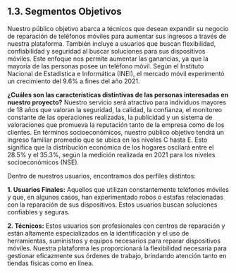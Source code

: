 ## 1.3. Segmentos Objetivos
Nuestro público objetivo abarca a técnicos que desean expandir su negocio de reparación de teléfonos móviles para aumentar sus ingresos a través de nuestra plataforma. También incluye a usuarios que buscan flexibilidad, confiabilidad y seguridad al buscar soluciones para sus dispositivos móviles. Este enfoque nos permite aumentar las ganancias, ya que la mayoría de las personas posee un teléfono móvil. Según el Instituto Nacional de Estadística e Informática (INEI), el mercado móvil experimentó un crecimiento del 9.6% a fines del año 2021.

**¿Cuáles son las características distintivas de las personas interesadas en nuestro proyecto?**
Nuestro servicio será atractivo para individuos mayores de 18 años que valoran la seguridad, la calidad, la confianza, el monitoreo constante de las operaciones realizadas, la publicidad y un sistema de valoraciones que promueva la reputación tanto de la empresa como de los clientes. En términos socioeconómicos, nuestro público objetivo tendrá un ingreso familiar promedio que se ubica en los niveles C hasta E. Esto significa que la distribución económica de los hogares oscilará entre el 28.5% y el 35.3%, según la medición realizada en 2021 para los niveles socioeconómicos (NSE).

Dentro de nuestros usuarios, encontramos dos perfiles distintos:

**1. Usuarios Finales:** Aquellos que utilizan constantemente teléfonos móviles y que, en algunos casos, han experimentado robos o estafas relacionadas con la reparación de sus dispositivos. Estos usuarios buscan soluciones confiables y seguras.

**2. Técnicos:** Estos usuarios son profesionales con centros de reparación y están altamente especializados en la identificación y el uso de herramientas, suministros y equipos necesarios para reparar dispositivos móviles. Nuestra plataforma les proporcionará la flexibilidad necesaria para gestionar eficazmente sus órdenes de trabajo, brindando atención tanto en tiendas físicas como en línea.